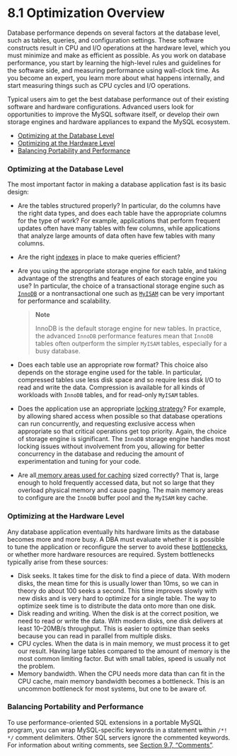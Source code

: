 # 8.1 Optimization Overview

Database performance depends on several factors at the database level, such as tables, queries, and configuration settings. These software constructs result in CPU and I/O operations at the hardware level, which you must minimize and make as efficient as possible. As you work on database performance, you start by learning the high-level rules and guidelines for the software side, and measuring performance using wall-clock time. As you become an expert, you learn more about what happens internally, and start measuring things such as CPU cycles and I/O operations. 

Typical users aim to get the best database performance out of their existing software and hardware configurations. Advanced users look for opportunities to improve the MySQL software itself, or develop their own storage engines and hardware appliances to expand the MySQL ecosystem. 

- [Optimizing at the Database Level](optimize-overview.html#optimize-database-level)
- [Optimizing at the Hardware Level](optimize-overview.html#optimize-hardware-level)
- [Balancing Portability and Performance](optimize-overview.html#optimize-portability-performance)

### Optimizing at the Database Level

The most important factor in making a database application fast is its basic design:

- Are the tables structured properly? In particular, do the columns have the right data types, and does each table have the appropriate columns for the type of work? For example, applications that perform frequent updates often have many tables with few columns, while applications that analyze large amounts of data often have few tables with many columns. 
- Are the right [indexes](optimization-indexes.html) in place to make queries efficient? 
- Are you using the appropriate storage engine for each table, and taking advantage of the strengths and features of each storage engine you use? In particular, the choice of a transactional storage engine such as [`InnoDB`](optimizing-innodb.html) or a nontransactional one such as [`MyISAM`](optimizing-myisam.html) can be very important for performance and scalability. 

    > **Note**
    > 
    > InnoDB is the default storage engine for new tables. In practice, the advanced `InnoDB` performance features mean that `InnoDB` tables often outperform the simpler `MyISAM` tables, especially for a busy database. 

- Does each table use an appropriate row format? This choice also depends on the storage engine used for the table. In particular, compressed tables use less disk space and so require less disk I/O to read and write the data. Compression is available for all kinds of workloads with `InnoDB` tables, and for read-only `MyISAM` tables. 
- Does the application use an appropriate [locking strategy](locking-issues.html)? For example, by allowing shared access when possible so that database operations can run concurrently, and requesting exclusive access when appropriate so that critical operations get top priority. Again, the choice of storage engine is significant. The `InnoDB` storage engine handles most locking issues without involvement from you, allowing for better concurrency in the database and reducing the amount of experimentation and tuning for your code. 
- Are all[ memory areas used for caching](buffering-caching.html) sized correctly? That is, large enough to hold frequently accessed data, but not so large that they overload physical memory and cause paging. The main memory areas to configure are the `InnoDB` buffer pool and the `MyISAM` key cache. 

### Optimizing at the Hardware Level

Any database application eventually hits hardware limits as the database becomes more and more busy. A DBA must evaluate whether it is possible to tune the application or reconfigure the server to avoid these [bottlenecks](glossary.html#glos_bottleneck), or whether more hardware resources are required. System bottlenecks typically arise from these sources: 

- Disk seeks. It takes time for the disk to find a piece of data. With modern disks, the mean time for this is usually lower than 10ms, so we can in theory do about 100 seeks a second. This time improves slowly with new disks and is very hard to optimize for a single table. The way to optimize seek time is to distribute the data onto more than one disk. 
- Disk reading and writing. When the disk is at the correct position, we need to read or write the data. With modern disks, one disk delivers at least 10–20MB/s throughput. This is easier to optimize than seeks because you can read in parallel from multiple disks. 
- CPU cycles. When the data is in main memory, we must process it to get our result. Having large tables compared to the amount of memory is the most common limiting factor. But with small tables, speed is usually not the problem. 
- Memory bandwidth. When the CPU needs more data than can fit in the CPU cache, main memory bandwidth becomes a bottleneck. This is an uncommon bottleneck for most systems, but one to be aware of. 

### Balancing Portability and Performance

To use performance-oriented SQL extensions in a portable MySQL program, you can wrap MySQL-specific keywords in a statement within `/*! */` comment delimiters. Other SQL servers ignore the commented keywords. For information about writing comments, see [Section 9.7, “Comments”](comments.html). 
